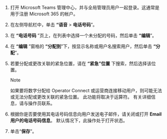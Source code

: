 1. 打开 Microsoft Teams 管理中心，并与全局管理员用户一起登录。这通常是用于注册 Microsoft 365 的帐户。

2. 在左侧导航栏中，单击 **“语音** > **电话号码**”。

3. 在 **“电话号码** ”页上，在列表中选择一个未分配的号码，然后单击 **“编辑**”。

4. 在 **“编辑** ”窗格的 **“分配到**”下，按显示名称或用户名搜索用户，然后单击 **“分配**”。

5. 若要分配或更改关联的紧急位置，请在 **“紧急”位置** 下搜索，然后选择该位置。

   > [!NOTE]
   > 如果要将数字分配给 Operator Connect 或运营商连接移动用户，则可能无法或无法分配或更改关联的紧急位置。 此功能将取决于运算符。 有关详细信息，请与操作员联系。

6. 根据你是否要使用其电话号码信息向用户发送电子邮件，请关闭或打开 **Email用户的电话号码信息**。 默认情况下，此操作处于打开状态。
7. 单击“**保存**”。
